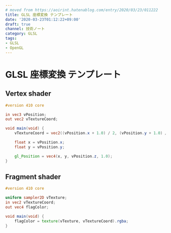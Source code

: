 ```yaml
---
# moved from https://aoirint.hatenablog.com/entry/2020/03/23/011222
title: GLSL 座標変換 テンプレート
date: '2020-03-23T01:12:22+09:00'
draft: true
channel: 技術ノート
category: GLSL
tags:
- GLSL
- OpenGL
---
```

# GLSL 座標変換 テンプレート

## Vertex shader

```glsl
#version 410 core

in vec3 vPosition;
out vec2 vTextureCoord;

void main(void) {
    vTextureCoord = vec2((vPosition.x + 1.0) / 2, (vPosition.y + 1.0) / 2);

    float x = vPosition.x;
    float y = vPosition.y;

    gl_Position = vec4(x, y, vPosition.z, 1.0);
}
```

## Fragment shader

```glsl
#version 410 core

uniform sampler2D vTexture;
in vec2 vTextureCoord;
out vec4 flagColor;

void main(void) {
    flagColor = texture(vTexture, vTextureCoord).rgba;
}
```
